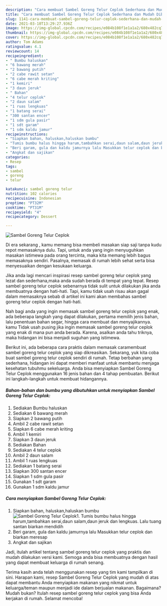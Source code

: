 ```yaml
---
description: "Cara membuat Sambel Goreng Telur Ceplok Sederhana dan Mudah Dibuat"
title: "Cara membuat Sambel Goreng Telur Ceplok Sederhana dan Mudah Dibuat"
slug: 1141-cara-membuat-sambel-goreng-telur-ceplok-sederhana-dan-mudah-dibuat
date: 2021-03-10T13:29:27.936Z
image: https://img-global.cpcdn.com/recipes/e084b108f1e1a1a2/680x482cq70/sambel-goreng-telur-ceplok-foto-resep-utama.jpg
thumbnail: https://img-global.cpcdn.com/recipes/e084b108f1e1a1a2/680x482cq70/sambel-goreng-telur-ceplok-foto-resep-utama.jpg
cover: https://img-global.cpcdn.com/recipes/e084b108f1e1a1a2/680x482cq70/sambel-goreng-telur-ceplok-foto-resep-utama.jpg
author: Tom Adams
ratingvalue: 4.1
reviewcount: 14
recipeingredient:
- " Bumbu haluskan"
- "6 bawang merah"
- "2 bawang putih"
- "2 cabe rawit setan"
- "6 cabe merah kriting"
- "1 kemiri"
- "3 daun jeruk"
- " Bahan"
- "4 telur ceplok"
- "2 daun salam"
- "1 ruas lengkuas"
- "1 batang serai"
- "300 santan encer"
- "1 sdm gula pasir"
- "1 sdt garam"
- "1 sdm kaldu jamur"
recipeinstructions:
- "Siapkan bahan, haluskan,haluskan bumbu"
- "Tumis bumbu halus hingga harum,tambahkan serai,daun salam,daun jeruk dan lengkuas. Lalu tuang santan biarkan mendidih"
- "Beri garam, gula dan kaldu jamurnya lalu Masukkan telur ceplok dan biarkan meresap"
- "Angkat dan sajikan"
categories:
- Resep
tags:
- sambel
- goreng
- telur

katakunci: sambel goreng telur 
nutrition: 102 calories
recipecuisine: Indonesian
preptime: "PT32M"
cooktime: "PT31M"
recipeyield: "4"
recipecategory: Dessert

---
```



![Sambel Goreng Telur Ceplok](https://img-global.cpcdn.com/recipes/e084b108f1e1a1a2/680x482cq70/sambel-goreng-telur-ceplok-foto-resep-utama.jpg)

Di era  sekarang , kamu memang bisa membeli masakan siap saji tanpa kudu repot memasaknya dulu. Tapi, untuk anda yang ingin menyuguhkan masakan istimewa pada orang tercinta, maka kita memang lebih bagus memasaknya sendiri. Pasalnya, memasak di rumah lebih sehat serta bisa menyesuaikan dengan kesukaan keluarga.

Jika anda lagi mencari inspirasi resep sambel goreng telur ceplok yang lezat dan sederhana,maka anda sudah berada di tempat yang tepat. Resep sambel goreng telur ceplok  sebenarnya tidak sulit untuk dilakukan jika anda membuatnya dengan hati-hati. Tapi, kamu tidak usah risau akan gagal dalam memasaknya 
sebab di artikel ini kami akan membahas sambel goreng telur ceplok dengan hati-hati.  



Nah bagi anda yang ingin memasak sambel goreng telur ceplok yang enak, ada beberapa langkah yang dapat dilakukan, pertama memilih jenis bahan, lalu penentuan bahan segar, hingga cara membuat dan menyajikannya. kamu Tidak usah pusing jika ingin memasak sambel goreng telur ceplok yang enak di mana pun anda berada. Karena, asalkan anda  tahu triknya, maka hidangan ini bisa menjadi suguhan yang istimewa.

Berikut ini, ada beberapa cara praktis  dalam memasak caramembuat sambel goreng telur ceplok yang siap dikreasikan. Sekarang, yuk kita coba buat sambel goreng telur ceplok sendiri di rumah. Tetap berbahan yang sederhana, hidangan ini dapat memberi manfaat untuk membantu menjaga kesehatan tubuhmu sekeluarga. Anda bisa menyiapkan Sambel Goreng Telur Ceplok menggunakan 16 jenis bahan dan 4 tahap pembuatan. Berikut ini langkah-langkah untuk membuat hidangannya.

<!--inarticleads1-->

##### Bahan-bahan dan bumbu yang dibutuhkan untuk menyiapkan Sambel Goreng Telur Ceplok:

1. Sediakan  Bumbu haluskan
1. Sediakan 6 bawang merah
1. Siapkan 2 bawang putih
1. Ambil 2 cabe rawit setan
1. Siapkan 6 cabe merah kriting
1. Ambil 1 kemiri
1. Siapkan 3 daun jeruk
1. Sediakan  Bahan
1. Sediakan 4 telur ceplok
1. Ambil 2 daun salam
1. Ambil 1 ruas lengkuas
1. Sediakan 1 batang serai
1. Siapkan 300 santan encer
1. Siapkan 1 sdm gula pasir
1. Gunakan 1 sdt garam
1. Gunakan 1 sdm kaldu jamur




<!--inarticleads2-->

##### Cara menyiapkan Sambel Goreng Telur Ceplok:

1. Siapkan bahan, haluskan,haluskan bumbu
<img src="https://img-global.cpcdn.com/steps/40cad6ed21d439c3/160x128cq70/sambel-goreng-telur-ceplok-langkah-memasak-1-foto.jpg" alt="Sambel Goreng Telur Ceplok">1. Tumis bumbu halus hingga harum,tambahkan serai,daun salam,daun jeruk dan lengkuas. Lalu tuang santan biarkan mendidih
1. Beri garam, gula dan kaldu jamurnya lalu Masukkan telur ceplok dan biarkan meresap
1. Angkat dan sajikan




Jadi, itulah artikel tentang  sambel goreng telur ceplok  yang praktis dan mudah dilakukan versi kami. Semoga anda bisa membuatnya dengan hasil yang dapat membuat keluarga di rumah senang. 

Terima kasih anda telah menggunakan resep yang tim kami tampilkan di sini. Harapan kami, resep  Sambel Goreng Telur Ceplok yang mudah di atas dapat membantu Anda menyiapkan makanan yang nikmat untuk keluarga/teman maupun menjadi ide dalam berjualan makanan. Bagaimana? Mudah bukan? Itulah resep sambel goreng telur ceplok yang bisa Anda kerjakan di rumah. Selamat mencoba!

